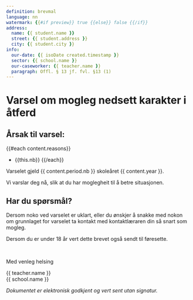 ```yaml
---
definition: brevmal
language: nn
watermark: {{#if preview}} true {{else}} false {{/if}}
address:
  name: {{ student.name }}
  street: {{ student.address }}
  city: {{ student.city }}
info:
  our-date: {{ isoDate created.timestamp }}
  sector: {{ school.name }}
  our-caseworker: {{ teacher.name }}
  paragraph: Offl. § 13 jf. fvl. §13 (1)
---
```


# Varsel om mogleg nedsett karakter i åtferd

## Årsak til varsel:

{{#each content.reasons}}
 - {{this.nb}}
{{/each}}

Varselet gjeld {{ content.period.nb }} skoleåret {{ content.year }}.

Vi varslar deg nå, slik at du har moglegheit til å betre situasjonen.

## Har du spørsmål?

Dersom noko ved varselet er uklart, eller du ønskjer å snakke med nokon om grunnlaget for varselet ta kontakt med kontaktlæraren din så snart som mogleg.

Dersom du er under 18 år vert dette brevet også sendt til føresette.

<br/>

Med venleg helsing

{{ teacher.name }}<br />
{{ school.name }}<br />

*Dokumentet er elektronisk godkjent og vert sent utan signatur.*
